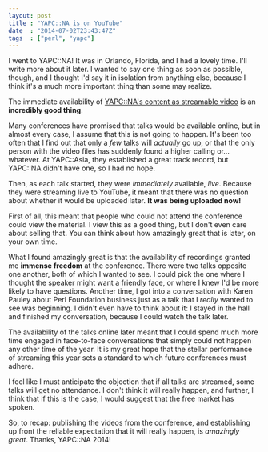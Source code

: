 ```yaml
---
layout: post
title : "YAPC::NA is on YouTube"
date  : "2014-07-02T23:43:47Z"
tags  : ["perl", "yapc"]
---
```


I went to YAPC::NA!  It was in Orlando, Florida, and I had a lovely time.  I'll write more about it later.  I wanted to say one thing as soon as possible, though, and I thought I'd say it in isolation from anything else, because I think it's a much more important thing than some may realize.

The immediate availability of [YAPC::NA's content as streamable
video](https://www.youtube.com/playlist?list=PLA9_Hq3zhoFy5jmj6_Fd2YMuOjsovaIh-)
is an **incredibly good thing**.

Many conferences have promised that talks would be available online, but in
almost every case, I assume that this is not going to happen.  It's been too
often that I find out that only a *few* talks will *actually* go up, or that
the only person with the video files has suddenly found a higher calling or…
whatever.  At YAPC::Asia, they established a great track record, but YAPC::NA
didn't have one, so I had no hope.

Then, as each talk started, they were *immediately* available, *live*.  Because
they were streaming live to YouTube, it meant that there was no question about
whether it would be uploaded later.  **It was being uploaded now!**

First of all, this meant that people who could not attend the conference could
view the material.  I view this as a good thing, but I don't even care about
selling that.  You can think about how amazingly great that is later, on your
own time.

What I found amazingly great is that the availability of recordings granted me
**immense freedom** at the conference.  There were two talks opposite one
another, both of which I wanted to see.  I could pick the one where I thought
the speaker might want a friendly face, or where I knew I'd be more likely to
have questions.  Another time, I got into a conversation with Karen Pauley
about Perl Foundation business just as a talk that I *really* wanted to see was
beginning.  I didn't even have to think about it:  I stayed in the hall and
finished my conversation, because I could watch the talk later.

The availability of the talks online later meant that I could spend much more
time engaged in face-to-face conversations that simply could not happen any
other time of the year.  It is my great hope that the stellar performance of
streaming this year sets a standard to which future conferences must adhere.

I feel like I must anticipate the objection that if all talks are streamed,
some talks will get no attendance.  I don't think it will really happen, and
further, I think that if this is the case, I would suggest that the free market
has spoken.

So, to recap:  publishing the videos from the conference, and establishing up
front the reliable expectation that it will really happen, is *amazingly
great*.  Thanks, YAPC::NA 2014!

